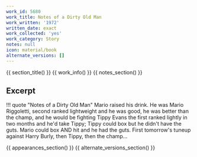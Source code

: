 ```yaml
---
work_id: 5680
work_title: Notes of a Dirty Old Man
work_written: '1972'
written_date: exact
work_collected: 'yes'
work_category: Story
notes: null
icon: material/book
alternate_versions: []
---
```


{{ section_title() }}
{{ work_info() }}
{{ notes_section() }}
## Excerpt
!!! quote "Notes of a Dirty Old Man"
    Mario raised his drink. He was Mario Riggoletti, second ranked lightweight and he was good, he was better than the champ, and he would be fighting Tippy Evans the first ranked lightly in two months and he'd take Tippy; Tippy could box but he didn't have the guts. Mario could box AND hit and he had the guts.
    First tomorrow's tuneup against Harry Burly, then Tippy, then the champ...

{{ appearances_section() }}
{{ alternate_versions_section() }}